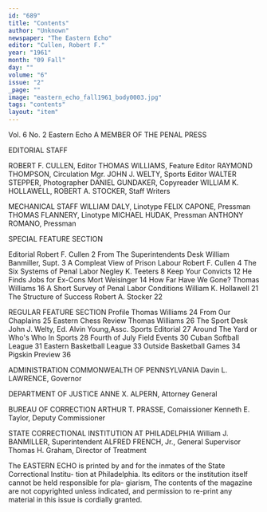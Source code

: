 ```yaml
---
id: "689"
title: "Contents"
author: "Unknown"
newspaper: "The Eastern Echo"
editor: "Cullen, Robert F."
year: "1961"
month: "09 Fall"
day: ""
volume: "6"
issue: "2"
_page: ""
image: "eastern_echo_fall1961_body0003.jpg"
tags: "contents"
layout: "item"
---
```

Vol. 6   No. 2
Eastern Echo
A MEMBER OF THE PENAL PRESS

EDITORIAL STAFF

ROBERT F. CULLEN, Editor 
THOMAS WILLIAMS, Feature Editor
RAYMOND THOMPSON, Circulation Mgr. 
JOHN J. WELTY, Sports Editor
WALTER STEPPER, Photographer 
DANIEL GUNDAKER, Copyreader
WILLIAM K. HOLLAWELL, ROBERT A. STOCKER, Staff Writers

MECHANICAL STAFF
WILLIAM DALY, Linotype 
FELIX CAPONE, Pressman
THOMAS FLANNERY, Linotype 
MICHAEL HUDAK, Pressman
ANTHONY ROMANO, Pressman

SPECIAL FEATURE SECTION

Editorial                                       Robert F. Cullen   2
From The Superintendents Desk           William Banmiller, Supt.   3
A Compleat View of Prison Labour                Robert F. Cullen   4
The Six Systems of Penal Labor                 Negley K. Teeters   8
Keep Your Convicts                                                12
He Finds Jobs for Ex-Cons                         Mort Weisinger  14
How Far Have We Gone?                            Thomas Williams  16
A Short Survey of Penal Labor Conditions    William K. Hollawell  21
The Structure of Success                        Robert A. Stocker 22

REGULAR FEATURE SECTION
Profile                                          Thomas Williams  24
From Our Chaplains                                                25
Eastern Chess Review                             Thomas Williams  26
The Sport Desk                                John J. Welty, Ed.
                                               Alvin Young,Assc.
            Sports Editorial                                      27
            Around The Yard or Who's Who In Sports                28
            Fourth of July Field Events                           30
            Cuban Softball League                                 31
            Eastern Basketball League                             33
            Outside Basketball Games                              34
            Pigskin Preview                                       36

ADMINISTRATION
COMMONWEALTH OF PENNSYLVANIA 
Davin L. LAWRENCE, Governor 

DEPARTMENT OF JUSTICE
ANNE X. ALPERN, Attorney General

BUREAU OF CORRECTION
ARTHUR T. PRASSE, Comaissioner 
Kenneth E. Taylor, Deputy Commissioner

STATE CORRECTIONAL INSTITUTION AT PHILADELPHIA
William J. BANMILLER, Superintendent
ALFRED FRENCH, Jr., General Supervisor 
Thomas H. Graham, Director of Treatment

The EASTERN ECHO is printed by and for the inmates of the State Correctional Institu-
tion at Philadelphia. Its editors or the institution itself cannot be held responsible for pla-
giarism, The contents of the magazine are not copyrighted unless indicated, and permission
to re-print any material in this issue is cordially granted.
